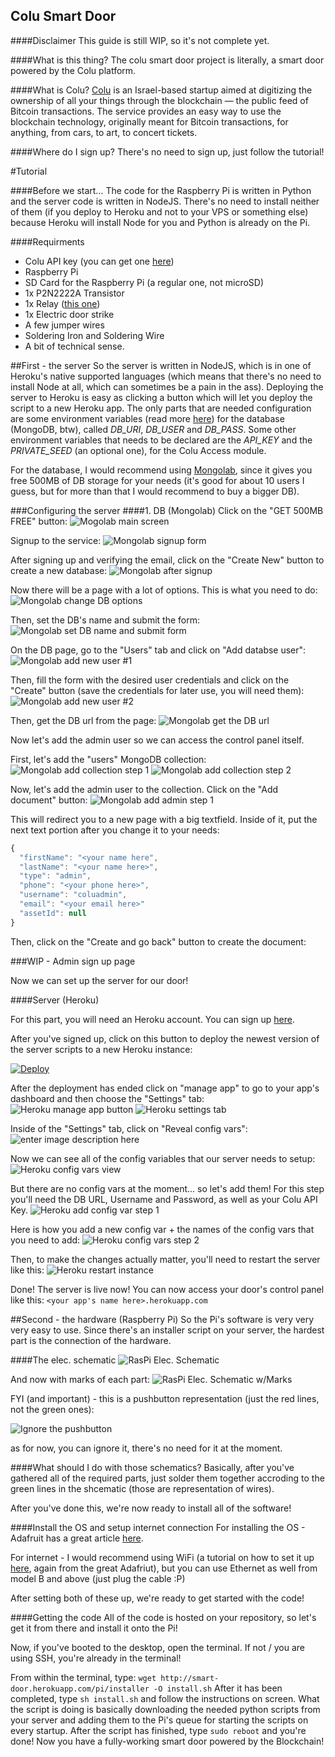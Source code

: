 Colu Smart Door
---

####Disclaimer
This guide is still WIP, so it's not complete yet.

####What is this thing?
The colu smart door project is literally, a smart door powered by the Colu platform.

####What is Colu?
[Colu](http://colu.co) is an Israel-based startup aimed at digitizing the ownership of all your things through the blockchain — the public feed of Bitcoin transactions. The service provides an easy way to use the blockchain technology, originally meant for Bitcoin transactions, for anything, from cars, to art, to concert tickets.

####Where do I sign up?
There's no need to sign up, just follow the tutorial!

#Tutorial

####Before we start...
The code for the Raspberry Pi is written in Python and the server code is written in NodeJS. There's no need to install neither of them (if you deploy to Heroku and not to your VPS or something else) because Heroku will install Node for you and Python is already on the Pi.

####Requirments

 - Colu API key (you can get one [here](http://colu.co/getapikey))
 - Raspberry Pi
 - SD Card for the Raspberry Pi (a regular one, not microSD)
 - 1x P2N2222A Transistor
 - 1x Relay ([this one]())
 - 1x Electric door strike
 - A few jumper wires
 - Soldering Iron and Soldering Wire
 - A bit of technical sense.

##First - the server
So the server is written in NodeJS, which is in one of Heroku's native supported languages (which means that there's no need to install Node at all, which can sometimes be a pain in the ass).
Deploying the server to Heroku is easy as clicking a button which will let you deploy the script to a new Heroku app. The only parts that are needed configuration are some environment variables (read more [here](https://en.wikipedia.org/wiki/Environment_variable)) for the database (MongoDB, btw), called *DB_URI*, *DB_USER* and *DB_PASS*. Some other environment variables that needs to be declared are the *API_KEY* and the *PRIVATE_SEED* (an optional one), for the Colu Access module.

For the database, I would recommend using [Mongolab](http://mongolab.com), since it gives you free 500MB of DB storage for your needs (it's good for about 10 users I guess, but for more than that I would recommend to buy a bigger DB).

###Configuring the server
####1. DB (Mongolab)
Click on the "GET 500MB FREE" button:
![Mogolab main screen](https://www.evernote.com/shard/s471/sh/e490ae5b-3c8a-43be-873b-d12cc9ea7928/cb4486415b40b535/res/f6e7badb-5aba-4e38-8f22-e1c52b440c49/skitch.png?resizeSmall&width=832)

Signup to the service:
![Mongolab signup form](https://www.evernote.com/shard/s471/sh/6addc977-3bdb-4579-8179-f09e2f98aa7d/d428a5d31e4b1196/res/f137142d-86e0-4b4a-9a61-67591c17bcf7/skitch.png?resizeSmall&width=832)

After signing up and verifying the email, click on the "Create New" button to create a new database:
![Mongolab after signup](https://www.evernote.com/shard/s471/sh/878473c1-b02c-4673-b7fb-4640d4d58694/e3da3a4dee4c0473/res/bae69217-29dc-4f8a-aceb-465af49639ae/skitch.png?resizeSmall&width=832)

Now there will be a page with a lot of options. This is what you need to do:
![Mongolab change DB options](https://www.evernote.com/shard/s471/sh/b05a76d2-62bb-44c9-adcd-d84e15aac062/9c9f16b49b511d1e/res/b838ef77-f21d-4590-a801-37272f5a54ff/skitch.png?resizeSmall&width=832)

Then, set the DB's name and submit the form:
![Mongolab set DB name and submit form](https://www.evernote.com/shard/s471/sh/a768c7d5-925a-4d31-af29-057dda8a9192/fa91af67ecfcd6d3/res/27292620-8c26-4177-9a96-4e34497cbc61/skitch.png?resizeSmall&width=832)

On the DB page, go to the "Users" tab and click on "Add databse user":
![Mongolab add new user #1](https://www.evernote.com/shard/s471/sh/9d6011a2-b8ca-486a-add6-47e30435802a/d2fda13ab75c4156/res/c9362564-ba4c-4cc8-99cf-91dff812a672/skitch.png?resizeSmall&width=832)

Then, fill the form with the desired user credentials and click on the "Create" button (save the credentials for later use, you will need them):
![Mongolab add new user #2](https://www.evernote.com/shard/s471/sh/3e8ff840-67f3-4c39-ac89-ace9f8433e67/12ac751de8f919bc/res/eff51a5a-41da-4e37-9da0-6229a7eea8c9/skitch.png?resizeSmall&width=832)

Then, get the DB url from the page:
![Mongolab get the DB url](https://www.evernote.com/shard/s471/sh/244031b4-e491-4db6-8540-53d305bb829f/5d0cbae02b669418/res/e9fbb7b4-c033-45e4-bf9c-02fd59dbf07a/skitch.png?resizeSmall&width=832)

Now let's add the admin user so we can access the control panel itself.

First, let's add the "users" MongoDB collection: 
![Mongolab add collection step 1](https://www.evernote.com/shard/s471/sh/d7f7745f-cae8-44cc-aa8c-4de91cfd31d2/f2d8d0f2c494fbc9/res/47815c1c-e3a7-45d5-b9ad-1baf0cc6e2ac/skitch.png?resizeSmall&width=832)
![Mongolab add collection step 2](https://www.evernote.com/shard/s471/sh/ff120215-4f58-460a-b7c9-ba99deb9a668/49f62a3cffba9899/res/d51cc8df-617e-4d74-915e-d6a0fdaf76ca/skitch.png?resizeSmall&width=832)

Now, let's add the admin user to the collection. Click on the "Add document" button:
![Mongolab add admin step 1](https://www.evernote.com/shard/s471/sh/d4143037-6e95-4871-a1ed-d9d588b0a1ef/236324cea80c18c9/res/271c59bc-eae1-48ad-a495-3e388c793063/skitch.png?resizeSmall&width=832)

This will redirect you to a new page with a big textfield. Inside of it, put the next text portion after you change it to your needs:
```javascript
{
  "firstName": "<your name here",
  "lastName": "<your name here>",
  "type": "admin",
  "phone": "<your phone here>",
  "username": "coluadmin",
  "email": "<your email here>"
  "assetId": null
}
```
Then, click on the "Create and go back" button to create the document:

###WIP - Admin sign up page

Now we can set up the server for our door!

####Server (Heroku)

For this part, you will need an Heroku account. You can sign up [here](http://heroku.com).

After you've signed up, click on this button to deploy the newest version of the server scripts to a new Heroku instance:

[![Deploy](https://www.herokucdn.com/deploy/button.png)](https://heroku.com/deploy?template=https://github.com/rezozo/colu-smart-door/tree/master/)

After the deployment has ended click on "manage app" to go to your app's dashboard and then choose the "Settings" tab:
![Heroku manage app button](https://www.evernote.com/shard/s471/sh/e25bf6bd-a73e-4be8-8d9d-c08b93e5ade0/e13bee11d3523c2e/res/e43b4f7d-66d6-40f6-ad1f-6c7be9b61892/skitch.png?resizeSmall&width=832)
![Heroku settings tab](https://www.evernote.com/shard/s471/sh/f11f77fa-8da2-4a55-98ec-30fc0d673a34/96399433e6b78444/res/c6658a4a-e1b0-4c4f-81ca-760453fd9b92/skitch.png?resizeSmall&width=832)

Inside of the "Settings" tab, click on "Reveal config vars":
![enter image description here](https://www.evernote.com/shard/s471/sh/96d4b534-f106-4c00-8404-221925a51308/f0e8da21f538f57a/res/dc0f8f5c-1b18-4f90-a183-23278823e7c1/skitch.png?resizeSmall&width=832)

Now we can see all of the config variables that our server needs to setup:
![Heroku config vars view](https://www.evernote.com/shard/s471/sh/2471fa30-958d-4750-8fa3-47e89fabb638/933b25a199d477a3/res/2a1239d1-3a35-4396-b410-d12fad8c61c6/skitch.png?resizeSmall&width=832)

But there are no config vars at the moment... so let's add them! For this step you'll need the DB URL, Username and Password, as well as your Colu API Key.
![Heroku add config var step 1](https://www.evernote.com/shard/s471/sh/ea5e7d4d-5b4b-4c52-9378-fb0ed6daa5d8/455ae2ef2e760dc5/res/2c826ef1-2240-4921-bae7-9701cd683056/skitch.png?resizeSmall&width=832)

Here is how you add a new config var + the names of the config vars that you need to add:
![Heroku config vars step 2](https://www.evernote.com/shard/s471/sh/02ee60fa-6a6d-4dd7-9cb5-aa953e066c20/62c1035521a90041/res/b9763a16-9bc8-4920-8d2a-fb7d22efe699/skitch.png)

Then, to make the changes actually matter, you'll need to restart the server like this:
![Heroku restart instance](https://www.evernote.com/shard/s471/sh/16d60f30-741f-475e-94b8-968d3763eef4/385d1aee0ac6f306/res/bfaa66bb-ed8a-4d76-b30f-4751fb81eaac/skitch.png?resizeSmall&width=832)

Done! The server is live now! You can now access your door's control panel like this: `<your app's name here>.herokuapp.com`


##Second - the hardware (Raspberry Pi)
So the Pi's software is very very very easy to use. Since there's an installer script on your server, the hardest part is the connection of the hardware.

####The elec. schematic
![RasPi Elec. Schematic](http://i.imgur.com/pl3OGOc.png)

And now with marks of each part:
![RasPi Elec. Schematic w/Marks](https://www.evernote.com/shard/s471/sh/4a5db048-c0b2-4280-988e-44cd6495fb56/c7dfd0a417ddb99b/res/4cbaecf3-2044-4c19-b96a-fe7023e61caa/skitch.png?resizeSmall&width=832)

FYI (and important) - this is a pushbutton representation (just the red lines, not the green ones):

![Ignore the pushbutton](http://puu.sh/jP9TU/b21bdbe301.png)

as for now, you can ignore it, there's no need for it at the moment.

####What should I do with those schematics?
Basically, after you've gathered all of the required parts, just solder them together accroding to the green lines in the shcematic (those are representation of wires).

After you've done this, we're now ready to install all of the software!

####Install the OS and setup internet connection
For installing the OS - Adafruit has a great article [here](https://learn.adafruit.com/adafruit-raspberry-pi-lesson-1-preparing-and-sd-card-for-your-raspberry-pi/overview).

For internet - I would recommend using WiFi (a tutorial on how to set it up [here](https://learn.adafruit.com/adafruits-raspberry-pi-lesson-3-network-setup/setting-up-wifi-with-occidentalis), again from the great Adafriut), but you can use Ethernet as well from model B and above (just plug the cable :P)

After setting both of these up, we're ready to get started with the code!

####Getting the code
All of the code is hosted on your repository, so let's get it from there and install it onto the Pi!

Now, if you've booted to the desktop, open the terminal. If not / you are using SSH, you're already in the terminal!

From within the terminal, type: `wget http://smart-door.herokuapp.com/pi/installer -O install.sh`
After it has been completed, type `sh install.sh` and follow the instructions on screen. What the script is doing is basically downloading the needed python scripts from your server and adding them to the Pi's queue for starting the scripts on every startup.
After the script has finished, type `sudo reboot` and you're done! Now you have a fully-working smart door powered by the Blockchain!

